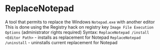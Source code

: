 # ReplaceNotepad

A tool that permits to replace the Windows `Notepad.exe` with another editor
This is done using the Registry hack on registry key `Image File Execution Options`
(administrator rights required)
Syntax:
`ReplaceNotepad /install <Editor Path>`
    - installs <Editor Path> as replacement for Notepad
`ReplaceNotepad /uninstall`
    - uninstalls current replacement for Notepad
